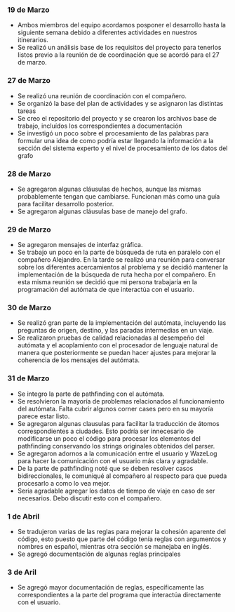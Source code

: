 ### 19 de Marzo

- Ambos miembros del equipo acordamos posponer el desarrollo hasta la siguiente semana debido a diferentes actividades en nuestros itinerarios.
- Se realizó un análisis base de los requisitos del proyecto para tenerlos listos previo a la reunión de  de coordinación que se acordó para el 27 de marzo.

### 27 de Marzo

- Se realizó una reunión de coordinación con el compañero.
- Se organizó la base del plan de actividades y se asignaron las distintas tareas
- Se creo el repositorio del proyecto y se crearon los archivos base de trabajo, incluídos los correspondientes a documentación
- Se investigó un poco sobre el procesamiento de las palabras para formular una idea de como podría estar llegando la información a la sección del sistema experto y el nivel de procesamiento de los datos del grafo

### 28 de Marzo

- Se agregaron algunas cláusulas de hechos, aunque las mismas probablemente tengan que cambiarse. Funcionan más como una guía para facilitar desarrollo posterior.
- Se agregaron algunas cláusulas base de manejo del grafo.
  
### 29 de Marzo

- Se agregaron mensajes de interfaz gráfica.
- Se trabajo un poco en la parte de búsqueda de ruta en paralelo con el compañero Alejandro. En la tarde se realizó una reunión para conversar sobre los diferentes acercamientos al problema y se decidió mantener la implementación de la búsqueda de ruta hecha por el compañero. En esta misma reunión se decidió que mi persona trabajaría en la programación del autómata de que interactúa con el usuario.

### 30 de Marzo

- Se realizó gran parte de la implementación del autómata, incluyendo las preguntas de origen, destino, y las paradas intermedias en un viaje. 
- Se realizaron pruebas de calidad relacionadas al desempeño del autómata y el acoplamiento con el procesador de lenguaje natural de manera que posteriormente se puedan hacer ajustes para mejorar la coherencia de los mensajes del autómata.

### 31 de Marzo

- Se integro la parte de pathfinding con el autómata. 
- Se resolvieron la mayoría de problemas relacionados al funcionamiento del autómata. Falta cubrir algunos corner cases pero en su mayoría parece estar listo.
- Se agregaron algunas clausulas para facilitar la traducción de átomos correspondientes a ciudades. Esto podría ser innecesario de modificarse un poco el código para procesar los elementos del pathfinding conservando los strings originales obtenidos del parser. 
- Se agregaron adornos a la comunicación entre el usuario y WazeLog para hacer la comunicación con el usuario más clara y agradable.
- De la parte de pathfinding noté que se deben resolver casos bidireccionales, le comuniqué al compañero al respecto para que pueda procesarlo a como lo vea mejor. 
- Seria agradable agregar los datos de tiempo de viaje en caso de ser necesarios. Debo discutir esto con el compañero.

### 1 de Abril

- Se tradujeron varias de las reglas para mejorar la cohesión aparente del código, esto puesto que parte del código tenía reglas con argumentos y nombres en español, mientras otra sección se manejaba en inglés.
- Se agregó documentación de algunas reglas principales

### 3 de Aril

- Se agregó mayor documentación de reglas, específicamente las correspondientes a la parte del programa que interactúa directamente con el usuario.
